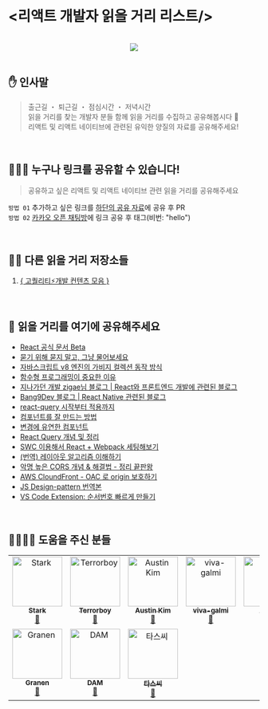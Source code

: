 # <리액트 개발자 읽을 거리 리스트/>

<br/>

<div align="center">
<a href="https://github.com/react-korea-developer/article/graphs/contributors">
  <img src="https://contrib.rocks/image?repo=react-korea-developer/article" />
</a>
</div>

<br/>

## ✋ 인사말
> 출근길 ・ 퇴근길 ・ 점심시간 ・ 저녁시간  
> 읽을 거리를 찾는 개발자 분들 함께 읽을 거리를 수집하고 공유해봅시다 🤟  
> 리액트 및 리액트 네이티브에 관련된 유익한 양질의 자료를 공유해주세요!

<br/>

## 🙋🏻‍♂️ 누구나 링크를 공유할 수 있습니다!
> 공유하고 싶은 리액트 및 리액트 네이티브 관련 읽을 거리를 공유해주세요

```방법 01```  추가하고 싶은 링크를 [하단의 공유 자료](https://github.com/react-korea-developer/article/edit/main/README.md#-%EA%B3%B5%EC%9C%A0-%EC%9E%90%EB%A3%8C)에 공유 후 PR  
```방법 02```  [카카오 오픈 채팅방](https://open.kakao.com/o/gboLOUQb)에 링크 공유 후 태그(비번: "hello")

<br/>

## 👍🏻 다른 읽을 거리 저장소들 

01. [{ 고퀄리티⚡개발 컨텐츠 모음 }](https://github.com/Integerous/goQuality-dev-contents/blob/master/README.md)

<br/>

## 📃 읽을 거리를 여기에 공유해주세요

- [React 공식 문서 Beta](https://beta.reactjs.org/)  
- [묻기 위해 묻지 말고, 그냥 물어보세요](https://dontasktoask.com/ko/)  
- [자바스크립트 v8 엔진의 가비지 컬렉션 동작 방식](https://fe-developers.kakaoent.com/2022/220519-garbage-collection/)
- [함수형 프로그래밍이 중요한 이유](https://parksb.github.io/papers-i-love/why-functional-programming-matters.html)
- [지나가던 개발 zigae님 블로그 | React와 프론트엔드 개발에 관련된 블로그](https://www.zigae.com/)
- [Bang9Dev 블로그 | React Native 관련된 블로그](https://velog.io/@bang9dev)
- [react-query 시작부터 적용까지](https://saengmotmi.netlify.app/react/react-query/)
- [컴포넌트를 잘 만드는 방법](https://ms3864.tistory.com/m/433)
- [변경에 유연한 컴포넌트](https://jbee.io/web/components-should-be-flexible/)
- [React Query 개념 및 정리](https://kyounghwan01.github.io/blog/React/react-query/basic/#%E1%84%89%E1%85%A1%E1%84%8B%E1%85%AD%E1%86%BC%E1%84%92%E1%85%A1%E1%84%82%E1%85%B3%E1%86%AB-%E1%84%8B%E1%85%B5%E1%84%8B%E1%85%B2)
- [SWC 이용해서 React + Webpack 세팅해보기](https://helloinyong.tistory.com/347)
- [(번역) 레이아웃 알고리즘 이해하기](https://junghan92.medium.com/%EB%B2%88%EC%97%AD-%EB%A0%88%EC%9D%B4%EC%95%84%EC%9B%83-%EC%95%8C%EA%B3%A0%EB%A6%AC%EC%A6%98-%EC%9D%B4%ED%95%B4%ED%95%98%EA%B8%B0-baed8b1eca5f)
- [악명 높은 CORS 개념 & 해결법 - 정리 끝판왕](https://inpa.tistory.com/entry/WEB-%F0%9F%93%9A-CORS-%F0%9F%92%AF-%EC%A0%95%EB%A6%AC-%ED%95%B4%EA%B2%B0-%EB%B0%A9%EB%B2%95-%F0%9F%91%8F)
- [AWS CloundFront - OAC 로 origin 보호하기](https://aws.amazon.com/ko/blogs/korea/amazon-cloudfront-introduces-origin-access-control-oac/)
- [JS Design-pattern 번역본](https://patterns-dev-kr.github.io/)
- [VS Code Extension: 순서번호 빠르게 만들기](https://marketplace.visualstudio.com/items?itemName=neptunedesign.vs-sequential-number)
<br/>

## 👨‍👨‍👧‍👦 도움을 주신 분들

<!-- ALL-CONTRIBUTORS-LIST:START - Do not remove or modify this section -->
<!-- prettier-ignore-start -->
<!-- markdownlint-disable -->
<table>
  <tbody>
    <tr>
      <td align="center" valign="top" width="14.28%"><a href="https://dododot.net/magazine"><img src="https://avatars.githubusercontent.com/u/34877121?v=4?s=100" width="100px;" alt="Stark"/><br /><sub><b>Stark</b></sub></a><br /><a href="#data-Jeontaeyun" title="Data">🔣</a></td>
      <td align="center" valign="top" width="14.28%"><a href="https://github.com/Terrorboy"><img src="https://avatars.githubusercontent.com/u/5427199?v=4?s=100" width="100px;" alt="Terrorboy"/><br /><sub><b>Terrorboy</b></sub></a><br /><a href="#data-Terrorboy" title="Data">🔣</a></td>
      <td align="center" valign="top" width="14.28%"><a href="https://github.com/AustinKimDev"><img src="https://avatars.githubusercontent.com/u/55818419?v=4?s=100" width="100px;" alt="Austin Kim"/><br /><sub><b>Austin Kim</b></sub></a><br /><a href="#data-AustinKimDev" title="Data">🔣</a></td>
      <td align="center" valign="top" width="14.28%"><a href="https://github.com/GarmaSong"><img src="https://avatars.githubusercontent.com/u/61130851?v=4?s=100" width="100px;" alt="viva-galmi"/><br /><sub><b>viva-galmi</b></sub></a><br /><a href="#data-GarmaSong" title="Data">🔣</a></td>
      <td align="center" valign="top" width="14.28%"><a href="https://github.com/jsleemaster"><img src="https://avatars.githubusercontent.com/u/75053960?v=4?s=100" width="100px;" alt="이순명"/><br /><sub><b>이순명</b></sub></a><br /><a href="#data-jsleemaster" title="Data">🔣</a></td>
      <td align="center" valign="top" width="14.28%"><a href="https://github.com/myungsangBaek"><img src="https://avatars.githubusercontent.com/u/78290030?v=4?s=100" width="100px;" alt="Han"/><br /><sub><b>Han</b></sub></a><br /><a href="#data-myungsangBaek" title="Data">🔣</a></td>
      <td align="center" valign="top" width="14.28%"><a href="https://programmerplum.tistory.com/"><img src="https://avatars.githubusercontent.com/u/98972333?v=4?s=100" width="100px;" alt="Lee-SoYoon"/><br /><sub><b>Lee-SoYoon</b></sub></a><br /><a href="#data-99dlthdbs" title="Data">🔣</a></td>
    </tr>
    <tr>
      <td align="center" valign="top" width="14.28%"><a href="https://github.com/granen32"><img src="https://avatars.githubusercontent.com/u/69453130?v=4?s=100" width="100px;" alt="Granen"/><br /><sub><b>Granen</b></sub></a><br /><a href="#data-granen32" title="Data">🔣</a></td>
      <td align="center" valign="top" width="14.28%"><a href="https://github.com/SONGDAM"><img src="https://avatars.githubusercontent.com/u/93645697?v=4?s=100" width="100px;" alt="DAM"/><br /><sub><b>DAM</b></sub></a><br /><a href="#data-SONGDAM" title="Data">🔣</a></td>
      <td align="center" valign="top" width="14.28%"><a href="https://github.com/tars-c"><img src="https://avatars.githubusercontent.com/u/59531736?v=4?s=100" width="100px;" alt="타스씨"/><br /><sub><b>타스씨</b></sub></a><br /><a href="#data-tars-c" title="Data">🔣</a></td>
    </tr>
  </tbody>
</table>

<!-- markdownlint-restore -->
<!-- prettier-ignore-end -->

<!-- ALL-CONTRIBUTORS-LIST:END -->

